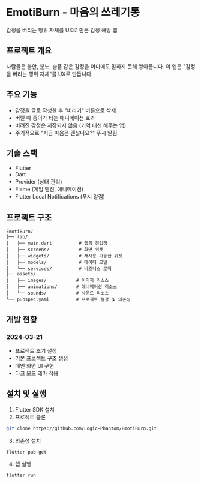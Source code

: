 # EmotiBurn - 마음의 쓰레기통

감정을 버리는 행위 자체를 UX로 만든 감정 해방 앱

## 프로젝트 개요

사람들은 불안, 분노, 슬픔 같은 감정을 어디에도 말하지 못해 쌓아둡니다. 이 앱은 "감정을 버리는 행위 자체"를 UX로 만듭니다.

## 주요 기능

- 감정을 글로 작성한 후 "버리기" 버튼으로 삭제
- 버릴 때 종이가 타는 애니메이션 효과
- 버려진 감정은 저장되지 않음 (기억 대신 해주는 앱)
- 주기적으로 "지금 마음은 괜찮나요?" 푸시 알림

## 기술 스택

- Flutter
- Dart
- Provider (상태 관리)
- Flame (게임 엔진, 애니메이션)
- Flutter Local Notifications (푸시 알림)

## 프로젝트 구조

```
EmotiBurn/
├── lib/
│   ├── main.dart          # 앱의 진입점
│   ├── screens/           # 화면 위젯
│   ├── widgets/           # 재사용 가능한 위젯
│   ├── models/            # 데이터 모델
│   └── services/          # 비즈니스 로직
├── assets/
│   ├── images/           # 이미지 리소스
│   ├── animations/       # 애니메이션 리소스
│   └── sounds/           # 사운드 리소스
└── pubspec.yaml          # 프로젝트 설정 및 의존성
```

## 개발 현황

### 2024-03-21
- 프로젝트 초기 설정
- 기본 프로젝트 구조 생성
- 메인 화면 UI 구현
- 다크 모드 테마 적용

## 설치 및 실행

1. Flutter SDK 설치
2. 프로젝트 클론
```bash
git clone https://github.com/Logic-Phantom/EmotiBurn.git
```
3. 의존성 설치
```bash
flutter pub get
```
4. 앱 실행
```bash
flutter run
``` 